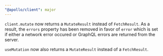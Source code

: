 ```yaml
---
"@apollo/client": major
---
```


`client.mutate` now returns a `MutateResult` instead of `FetchResult`. As a result, the `errors` property has been removed in favor of `error` which is set if either a network error occured or GraphQL errors are returned from the server.

`useMutation` now also returns a `MutateResult` instead of a `FetchResult`.
